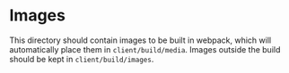 # Images

This directory should contain images to be built in webpack, which will automatically place them in `client/build/media`. Images outside the build should be kept in `client/build/images`.
